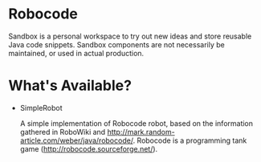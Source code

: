 # Robocode
Sandbox is a personal workspace to try out new ideas and store reusable Java code snippets. Sandbox components are not necessarily be maintained, or used in actual production.

# What's Available?
* SimpleRobot

  A simple implementation of Robocode robot, based on the information gathered in RoboWiki and http://mark.random-article.com/weber/java/robocode/. Robocode is a programming tank game (http://robocode.sourceforge.net/).